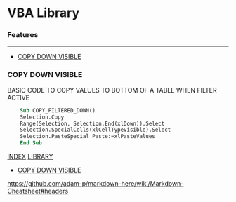
VBA Library
=====================

### Features
--------
 * [COPY DOWN VISIBLE](#COPY-DOWN-VISIBLE)

 
### COPY DOWN VISIBLE
BASIC CODE TO COPY VALUES TO BOTTOM OF A TABLE WHEN FILTER ACTIVE

```vb
    Sub COPY_FILTERED_DOWN()
    Selection.Copy
    Range(Selection, Selection.End(xlDown)).Select
    Selection.SpecialCells(xlCellTypeVisible).Select
    Selection.PasteSpecial Paste:=xlPasteValues
    End Sub
```

[INDEX](#FEATURES)
[LIBRARY](https://github.com/ScottypNZ/CODE-LIBRARY)

 * [COPY DOWN VISIBLE](#COPY-DOWN-VISIBLE)

https://github.com/adam-p/markdown-here/wiki/Markdown-Cheatsheet#headers
